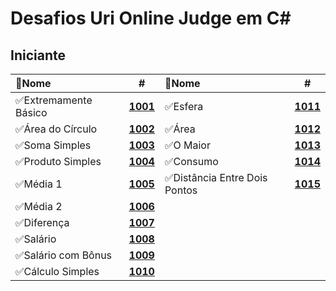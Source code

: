 # Desafios Uri Online Judge em C#
## Iniciante

| 📌**Nome** | # | 📌**Nome** | # |
| :--- |  :---: | :--- | :---: |
| ✅Extremamente Básico | [**1001**](https://github.com/KalebeSantana/URI-DESAFIOS/blob/main/Beginner/uri1001/Program.cs) | ✅Esfera | [**1011**](https://github.com/KalebeSantana/URI-DESAFIOS/blob/main/Beginner/uri1011/Program.cs) |
| ✅Área do Círculo | [**1002**](https://github.com/KalebeSantana/URI-DESAFIOS/blob/main/Beginner/uri1002/Program.cs) | ✅Área | [**1012**](https://github.com/KalebeSantana/URI-DESAFIOS/blob/main/Beginner/uri1012/Program.cs) |
| ✅Soma Simples | [**1003**](https://github.com/KalebeSantana/URI-DESAFIOS/blob/main/Beginner/uri1003/Program.cs) | ✅O Maior | [**1013**](https://github.com/KalebeSantana/URI-DESAFIOS/blob/main/Beginner/uri1013/Program.cs) |
| ✅Produto Simples | [**1004**](https://github.com/KalebeSantana/URI-DESAFIOS/blob/main/Beginner/uri1004/Program.cs) | ✅Consumo | [**1014**](https://github.com/KalebeSantana/URI-DESAFIOS/blob/main/Beginner/uri1014/Program.cs) |
| ✅Média 1 | [**1005**](https://github.com/KalebeSantana/URI-DESAFIOS/blob/main/Beginner/uri1005/Program.cs) | ✅Distância Entre Dois Pontos | [**1015**](https://github.com/KalebeSantana/URI-DESAFIOS/blob/main/Beginner/uri1015/Program.cs) |
| ✅Média 2 | [**1006**](https://github.com/KalebeSantana/URI-DESAFIOS/blob/main/Beginner/uri1006/Program.cs) |
| ✅Diferença | [**1007**](https://github.com/KalebeSantana/URI-DESAFIOS/blob/main/Beginner/uri1007/Program.cs) |
| ✅Salário | [**1008**](https://github.com/KalebeSantana/URI-DESAFIOS/blob/main/Beginner/uri1008/Program.cs) |
| ✅Salário com Bônus | [**1009**](https://github.com/KalebeSantana/URI-DESAFIOS/blob/main/Beginner/uri1009/Program.cs) |
| ✅Cálculo Simples | [**1010**](https://github.com/KalebeSantana/URI-DESAFIOS/blob/main/Beginner/uri1010/Program.cs) |
